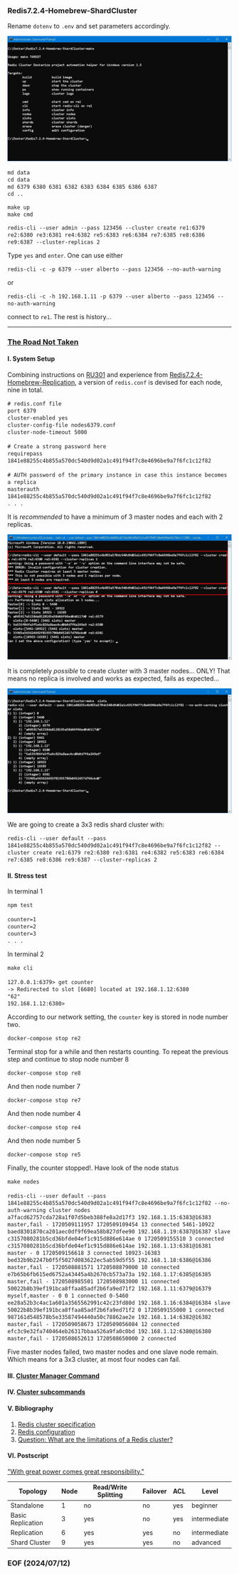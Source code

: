 ### Redis7.2.4-Homebrew-ShardCluster

Rename `dotenv` to `.env` and set parameters accordingly. 

![alt make](make.JPG)

```
md data 
cd data 
md 6379 6380 6381 6382 6383 6384 6385 6386 6387 
cd ..
```

```
make up 
make cmd 
```

```
redis-cli --user admin --pass 123456 --cluster create re1:6379 re2:6380 re3:6381 re4:6382 re5:6383 re6:6384 re7:6385 re8:6386 re9:6387 --cluster-replicas 2
```

Type `yes` and `enter`. One can use either 
```
redis-cli -c -p 6379 --user alberto --pass 123456 --no-auth-warning 
```

or 
```
redis-cli -c -h 192.168.1.11 -p 6379 --user alberto --pass 123456 --no-auth-warning
```

connect to `re1`. The rest is history...

---
### [The Road Not Taken](https://www.poetryfoundation.org/poems/44272/the-road-not-taken)


#### I. System Setup 
Combining instructions on [RU301](https://redis.io/university/courses/ru301/) and experience from [Redis7.2.4-Homebrew-Replication](https://github.com/Albert0i/Redis7.2.4-Homebrew-Replication), a version of `redis.conf` is devised for each node, nine in total. 
```
# redis.conf file
port 6379
cluster-enabled yes
cluster-config-file nodes6379.conf
cluster-node-timeout 5000

# Create a strong password here
requirepass 1841e88255c4b855a570dc540d9d02a1c491f94f7c8e4696be9a7f6fc1c12f82

# AUTH password of the primary instance in case this instance becomes a replica
masterauth 1841e88255c4b855a570dc540d9d02a1c491f94f7c8e4696be9a7f6fc1c12f82
. . . 
```  

It is *recommended* to have a minimum of 3 master nodes and each with 2 replicas. 

![alt 3 nodes](img/3-nodes.JPG)

It is completely *possible* to create cluster with 3 master nodes... ONLY! That means no replica is involved and works as expected, fails as expected... 

![alt 3 nodes slots](img/3-nodes-slots.JPG)

We are going to create a 3x3 redis shard cluster with: 
```
redis-cli --user default --pass 1841e88255c4b855a570dc540d9d02a1c491f94f7c8e4696be9a7f6fc1c12f82 --cluster create re1:6379 re2:6380 re3:6381 re4:6382 re5:6383 re6:6384 re7:6385 re8:6386 re9:6387 --cluster-replicas 2
```


#### II. Stress test
In terminal 1
```
npm test

counter=1
counter=2
counter=3
. . . 
```

In terminal 2
```
make cli

127.0.0.1:6379> get counter
-> Redirected to slot [6680] located at 192.168.1.12:6380
"62"
192.168.1.12:6380>
```

According to our network setting, the `counter` key is stored in node number two. 
```
docker-compose stop re2
```

Terminal stop for a while and then restarts counting. To repeat the previous step and continue to stop node number 8 
```
docker-compose stop re8
```

And then node number 7
```
docker-compose stop re7
```

And then node number 4
```
docker-compose stop re4
```

And then node number 5
```
docker-compose stop re5
```

Finally, the counter stopped!. Have look of the node status 
```
make nodes

redis-cli --user default --pass 1841e88255c4b855a570dc540d9d02a1c491f94f7c8e4696be9a7f6fc1c12f82 --no-auth-warning cluster nodes
a7facd62757cda728a1f07d5beb388fe8a2d17f3 192.168.1.15:6383@16383 master,fail - 1720509111957 1720509109454 13 connected 5461-10922
baed8301870ca201aec0df9f69ea58b827dfee90 192.168.1.19:6387@16387 slave c3157080281b5cd36bfde04ef1c915d886e614ae 0 1720509155510 3 connected
c3157080281b5cd36bfde04ef1c915d886e614ae 192.168.1.13:6381@16381 master - 0 1720509156618 3 connected 10923-16383
bed32b9b2247b0f5f5027d083622ec5ab59d5f55 192.168.1.18:6386@16386 master,fail - 1720508881571 1720508879000 10 connected
e7b65b6fb615ed6752a43445a4b2670cb573a73a 192.168.1.17:6385@16385 master,fail - 1720508985501 1720508983000 11 connected
50022b8b39ef191bca8ffaa85adf2b6fa9ed71f2 192.168.1.11:6379@16379 myself,master - 0 0 1 connected 0-5460
ee28a52b3c4ac1a601a3565562991c42c23fd80d 192.168.1.16:6384@16384 slave 50022b8b39ef191bca8ffaa85adf2b6fa9ed71f2 0 1720509155000 1 connected
987161d548578b5e33587494440a50c78862ae2e 192.168.1.14:6382@16382 master,fail - 1720509058673 1720509056084 12 connected
efc3c9e32fa740464eb26317bbaa526a9fa0c0bd 192.168.1.12:6380@16380 master,fail - 1720508652613 1720508650000 2 connected
```

Five master nodes failed, two master nodes and one slave node remain. Which means for a 3x3 cluster, at most four nodes can fail. 


#### III. [Cluster Manager Command](redis-cli-cluster.txt)


#### IV. [Cluster subcommands](cluster-subcommand.txt)


#### V. Bibliography
1. [Redis cluster specification](https://redis.io/docs/latest/operate/oss_and_stack/reference/cluster-spec/)
2. [Redis configuration](https://redis.io/docs/latest/operate/oss_and_stack/management/config/)
3. [Question: What are the limitations of a Redis cluster?](https://www.dragonflydb.io/faq/limitations-of-redis-cluster)


#### VI. Postscript
["With great power comes great responsibility."](https://en.wikipedia.org/wiki/With_great_power_comes_great_responsibility)


| Topology | Node | Read/Write Splitting | Failover | ACL | Level |
| -------- | ----- | -------------------- | -------- | --- | ----- |
| Standalone | 1 | no | no | yes | beginner |
|  Basic Replication | 3 | yes | no | yes | intermediate |
| Replication | 6 | yes | yes | no | intermediate |
| Shard Cluster | 9 | yes | yes | no | advanced |


### EOF (2024/07/12)